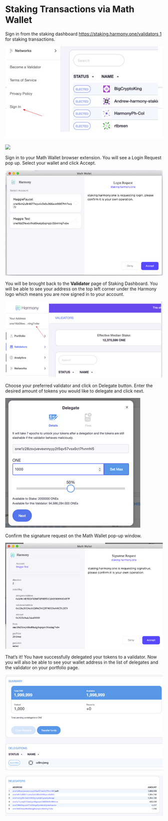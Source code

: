 # Staking Transactions via Math Wallet

Sign in from the staking dashboard [https://staking.harmony.one/validators 1](https://staking.harmony.one/validators) for staking transactions. 

![](../../.gitbook/assets/image%20%28167%29.png)

![](https://aws1.discourse-cdn.com/standard11/uploads/harmony1/original/1X/1741e6cfd8e92141bee6c67fdab05954281bc98c.png)

Sign in to your Math Wallet browser extension. You will see a Login Request pop up. Select your wallet and click Accept.

![](../../.gitbook/assets/image%20%28118%29.png)

You will be brought back to the **Validator** page of Staking Dashboard. You will be able to see your address on the top left corner under the Harmony logo which means you are now signed in to your account.

![](../../.gitbook/assets/image%20%2849%29.png)

Choose your preferred validator and click on Delegate button. Enter the desired amount of tokens you would like to delegate and click next.  

![](../../.gitbook/assets/image%20%2829%29.png)

Confirm the signature request on the Math Wallet pop-up window.

![](../../.gitbook/assets/image%20%2858%29.png)

That’s it! You have successfully delegated your tokens to a validator. Now you will also be able to see your wallet address in the list of delegates and the validator on your portfolio page.

![](../../.gitbook/assets/image%20%28125%29.png)

![](../../.gitbook/assets/image%20%2810%29.png)

